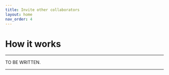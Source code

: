```yaml
---
title: Invite other collaborators
layout: home
nav_order: 4
---
```


# How it works

----

TO BE WRITTEN.

<hr/>

[Testscope.io]: https://testscope.io
[Pricing]: https://testscope.io/pricing
[Terms & condition]: https://testscope.io/tc

